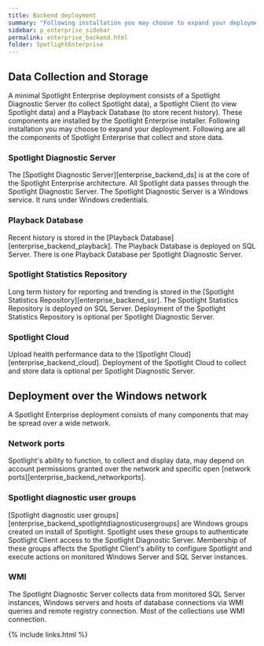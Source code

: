 ```yaml
---
title: Backend deployment
summary: "Following installation you may choose to expand your deployment of Spotlight or further understand your current deployment."
sidebar: p_enterprise_sidebar
permalink: enterprise_backend.html
folder: SpotlightEnterprise
---
```



## Data Collection and Storage

A minimal Spotlight Enterprise deployment consists of a Spotlight Diagnostic Server (to collect Spotlight data), a Spotlight Client (to view Spotlight data) and a Playback Database (to store recent history). These components are installed by the Spotlight Enterprise installer. Following installation you may choose to expand your deployment. Following are all the components of Spotlight Enterprise that collect and store data.

### Spotlight Diagnostic Server

The [Spotlight Diagnostic Server][enterprise_backend_ds] is at the core of the Spotlight Enterprise architecture. All Spotlight data passes through the Spotlight Diagnostic Server. The Spotlight Diagnostic Server is a Windows service. It runs under Windows credentials.

### Playback Database

Recent history is stored in the [Playback Database][enterprise_backend_playback]. The Playback Database is deployed on SQL Server. There is one Playback Database per Spotlight Diagnostic Server.

### Spotlight Statistics Repository

Long term history for reporting and trending is stored in the [Spotlight Statistics Repository][enterprise_backend_ssr]. The Spotlight Statistics Repository is deployed on SQL Server. Deployment of the Spotlight Statistics Repository is optional per Spotlight Diagnostic Server.

### Spotlight Cloud

Upload health performance data to the [Spotlight Cloud][enterprise_backend_cloud]. Deployment of the Spotlight Cloud to collect and store data is optional per Spotlight Diagnostic Server.


## Deployment over the Windows network

A Spotlight Enterprise deployment consists of many components that may be spread over a wide network.

### Network ports

Spotlight's ability to function, to collect and display data, may depend on account permissions granted over the network and specific open [network ports][enterprise_backend_networkports].

### Spotlight diagnostic user groups

[Spotlight diagnostic user groups][enterprise_backend_spotlightdiagnosticusergroups] are Windows groups created on install of Spotlight. Spotlight uses these groups to authenticate Spotlight Client access to the Spotlight Diagnostic Server. Membership of these groups affects the Spotlight Client's ability to configure Spotlight and execute actions on monitored Windows Server and SQL Server instances.

### WMI

The Spotlight Diagnostic Server collects data from monitored SQL Server instances, Windows servers and hosts of database connections via WMI queries and remote registry connection. Most of the collections use WMI connection.


{% include links.html %}
